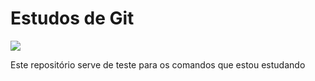 # Estudos de Git

![](/home/ruannyury/git/program.png)

Este repositório serve de teste para os comandos que estou estudando
